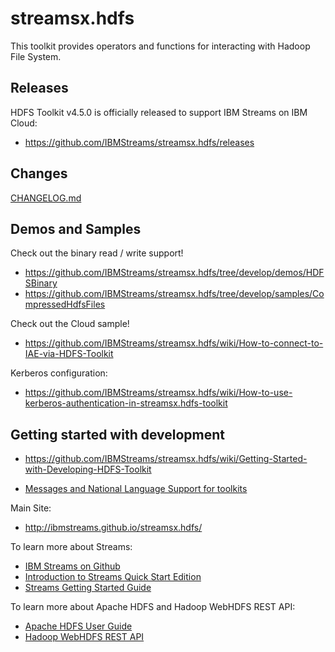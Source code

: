 streamsx.hdfs
=============
This toolkit provides operators and functions for interacting with Hadoop File System.

## Releases
HDFS Toolkit v4.5.0 is officially released to support IBM Streams on IBM Cloud:
* https://github.com/IBMStreams/streamsx.hdfs/releases

## Changes
[CHANGELOG.md](com.ibm.streamsx.hdfs/CHANGELOG.md)

## Demos and Samples

Check out the binary read / write support!
* https://github.com/IBMStreams/streamsx.hdfs/tree/develop/demos/HDFSBinary
* https://github.com/IBMStreams/streamsx.hdfs/tree/develop/samples/CompressedHdfsFiles

Check out the Cloud sample!
* https://github.com/IBMStreams/streamsx.hdfs/wiki/How-to-connect-to-IAE-via-HDFS-Toolkit

Kerberos configuration: 
* https://github.com/IBMStreams/streamsx.hdfs/wiki/How-to-use-kerberos-authentication-in-streamsx.hdfs-toolkit

## Getting started with development
* https://github.com/IBMStreams/streamsx.hdfs/wiki/Getting-Started-with-Developing-HDFS-Toolkit

* [Messages and National Language Support for toolkits](https://github.com/IBMStreams/administration/wiki/Messages-and-National-Language-Support-for-toolkits)

Main Site:
* http://ibmstreams.github.io/streamsx.hdfs/

To learn more about Streams:
* [IBM Streams on Github](http://ibmstreams.github.io)
* [Introduction to Streams Quick Start Edition](http://ibmstreams.github.io/streamsx.documentation/docs/4.3/qse-intro/)
* [Streams Getting Started Guide](http://ibmstreams.github.io/streamsx.documentation/docs/4.3/qse-getting-started/)

To learn more about Apache HDFS and Hadoop WebHDFS REST API:
* [Apache HDFS User Guide](https://hadoop.apache.org/docs/r2.8.5/hadoop-project-dist/hadoop-hdfs/HdfsUserGuide.html)
* [Hadoop WebHDFS REST API](https://hadoop.apache.org/docs/r2.8.5/hadoop-project-dist/hadoop-hdfs/WebHDFS.html)


